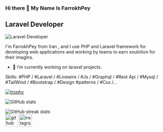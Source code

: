 ### Hi there 👋 My Name Is FarrokhPey
## Laravel Developer
![Laravel Developer](https://media.licdn.com/dms/image/D5616AQGxckelAL11rQ/profile-displaybackgroundimage-shrink_350_1400/0/1706887256970?e=1718236800&v=beta&t=Gv_Oqd2I8-y2sguLbxeHTy2Z1el5WtjLol1gLEjsIjM)

I'm FarrokhPey from Iran , and I use PHP and Laravel framework for developing web applications and working by teams to earn soulotion for their imagins.
- 🔭 I’m currently working on laravel projects.

Skills: #PHP / #Laravel / #Livewire / #Js / #Graphql / #Rest Api / #Mysql / #TailWind / #Bootstrap / #Design #patterns / #Css /...

[![trophy](https://github-profile-trophy.vercel.app/?username=farrokhPeyGhayyem)](https://github.com/ryo-ma/github-profile-trophy)

![GitHub stats](https://github-readme-stats.vercel.app/api?username=farrokhPeyGhayyem&show_icons=true&count_private=false)

![GitHub streak stats](https://streak-stats.demolab.com/?user=farrokhPeyGhayyem)  
[<img src='https://cdn.jsdelivr.net/npm/simple-icons@11.12.0/icons/github.svg' alt='github' height='40'>](https://github.com/farrokhPeyGhayyem)  [<img src='https://cdn.jsdelivr.net/npm/simple-icons@11.12.0/icons/instagram.svg' alt='instagram' height='40'>](https://www.instagram.com/farrokhghayyem/)

